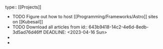 type:: [[Projects]]

- TODO Figure out how to host [[Programming/Frameworks/Astro]] sites on [[Kubesail]]
- TODO Download all articles from
  id:: 643b9418-14c2-4e6d-8edb-3d5ad76d46ff
  DEADLINE: <2023-04-16 Sun>
-
-